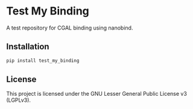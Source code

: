 # Test My Binding

A test repository for CGAL binding using nanobind.

## Installation

```bash
pip install test_my_binding
```

## License

This project is licensed under the GNU Lesser General Public License v3 (LGPLv3).
